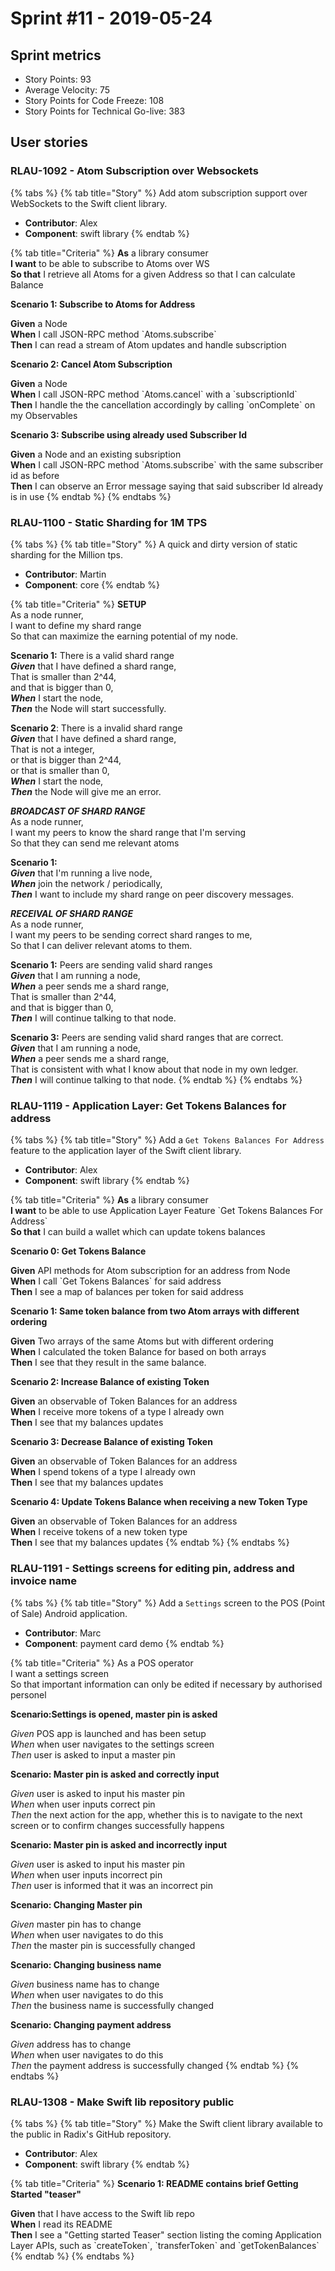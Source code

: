 # Sprint \#11 - 2019-05-24

## Sprint metrics

* Story Points: 93
* Average Velocity: 75
* Story Points for Code Freeze: 108
* Story Points for Technical Go-live: 383

## User stories

### RLAU-1092 - Atom Subscription over Websockets

{% tabs %}
{% tab title="Story" %}
Add atom subscription support over WebSockets to the Swift client library.

* **Contributor**: Alex
* **Component**: swift library
{% endtab %}

{% tab title="Criteria" %}
**As** a library consumer  
 **I want** to be able to subscribe to Atoms over WS  
 **So that** I retrieve all Atoms for a given Address so that I can calculate Balance

**Scenario 1: Subscribe to Atoms for Address**

**Given** a Node  
 **When** I call JSON-RPC method \`Atoms.subscribe\`  
 **Then** I can read a stream of Atom updates and handle subscription

**Scenario 2: Cancel Atom Subscription**

**Given** a Node  
 **When** I call JSON-RPC method \`Atoms.cancel\` with a \`subscriptionId\`  
 **Then** I handle the the cancellation accordingly by calling \`onComplete\` on my Observables

**Scenario 3: Subscribe using already used Subscriber Id**

**Given** a Node and an existing subsription  
 **When** I call JSON-RPC method \`Atoms.subscribe\` with the same subscriber id as before  
 **Then** I can observe an Error message saying that said subscriber Id already is in use
{% endtab %}
{% endtabs %}

### RLAU-1100 - Static Sharding for 1M TPS

{% tabs %}
{% tab title="Story" %}
A quick and dirty version of static sharding for the Million tps.

* **Contributor**: Martin
* **Component**: core
{% endtab %}

{% tab title="Criteria" %}
**SETUP**  
 As a node runner,  
 I want to define my shard range  
 So that can maximize the earning potential of my node.

**Scenario 1:** There is a valid shard range  
 _**Given**_ ‌that I have defined a shard range,  
 That is smaller than 2^44,  
 and that is bigger than 0,  
 _**When**_ ‌I start the node,  
 _**Then**_ ‌the Node will start successfully.

**Scenario 2**: There is a invalid shard range  
 _**Given**_ ‌that I have defined a shard range,  
 That is not a integer,  
 or that is bigger than 2^44,  
 or that is smaller than 0,  
 _**When**_ ‌I start the node,  
 _**Then**_ ‌the Node will give me an error.

_**BROADCAST OF SHARD RANGE**_  
 As a node runner,  
 I want my peers to know the shard range that I'm serving  
 So that they can send me relevant atoms

**Scenario 1:**  
 _**Given**_ ‌that I'm running a live node,  
 _**When**_ ‌join the network / periodically,  
 _**Then**_ ‌I want to include my shard range on peer discovery messages.

_**RECEIVAL OF SHARD RANGE**_  
 As a node runner,  
 I want my peers to be sending correct shard ranges to me,  
 So that I can deliver relevant atoms to them.

**Scenario 1:** Peers are sending valid shard ranges  
 _**Given**_ ‌that I am running a node,  
 _**When**_ ‌a peer sends me a shard range,  
 That is smaller than 2^44,  
 and that is bigger than 0,  
 _**Then**_ ‌I will continue talking to that node.

**Scenario 3:** Peers are sending valid shard ranges that are correct.  
 _**Given**_ ‌that I am running a node,  
 _**When**_ ‌a peer sends me a shard range,  
 That is consistent with what I know about that node in my own ledger.  
 _**Then**_ ‌I will continue talking to that node.
{% endtab %}
{% endtabs %}

### RLAU-1119 - Application Layer: Get Tokens Balances for address

{% tabs %}
{% tab title="Story" %}
Add a `Get Tokens Balances For Address` feature to the application layer of the Swift client library.

* **Contributor**: Alex
* **Component**: swift library
{% endtab %}

{% tab title="Criteria" %}
**As** a library consumer  
 **I want** to be able to use Application Layer Feature \`Get Tokens Balances For Address\`  
 **So that** I can build a wallet which can update tokens balances

**Scenario 0: Get Tokens Balance**

**Given** API methods for Atom subscription for an address from Node  
 **When** I call \`Get Tokens Balances\` for said address  
 **Then** I see a map of balances per token for said address

**Scenario 1: Same token balance from two Atom arrays with different ordering**

**Given** Two arrays of the same Atoms but with different ordering  
 **When** I calculated the token Balance for based on both arrays  
 **Then** I see that they result in the same balance.

**Scenario 2: Increase Balance of existing Token**

**Given** an observable of Token Balances for an address  
 **When** I receive more tokens of a type I already own  
 **Then** I see that my balances updates

**Scenario 3: Decrease Balance of existing Token**

**Given** an observable of Token Balances for an address  
 **When** I spend tokens of a type I already own  
 **Then** I see that my balances updates

**Scenario 4: Update Tokens Balance when receiving a new Token Type**

**Given** an observable of Token Balances for an address  
 **When** I receive tokens of a new token type  
 **Then** I see that my balances updates
{% endtab %}
{% endtabs %}

### RLAU-1191 - Settings screens for editing pin, address and invoice name

{% tabs %}
{% tab title="Story" %}
Add a `Settings` screen to the POS \(Point of Sale\) Android application.

* **Contributor**: Marc
* **Component**: payment card demo
{% endtab %}

{% tab title="Criteria" %}
As a POS operator  
 I want a settings screen  
 So that important information can only be edited if necessary by authorised personel

**Scenario:Settings is opened, master pin is asked**

_Given_ POS app is launched and has been setup  
 _When_ when user navigates to the settings screen  
 _Then_ user is asked to input a master pin

**Scenario: Master pin is asked and correctly input**

_Given_ user is asked to input his master pin  
 _When_ when user inputs correct pin  
 _Then_ the next action for the app, whether this is to navigate to the next screen or to confirm changes successfully happens

**Scenario: Master pin is asked and incorrectly input**

_Given_ user is asked to input his master pin  
 _When_ when user inputs incorrect pin  
 _Then_ user is informed that it was an incorrect pin

**Scenario: Changing Master pin**

_Given_ master pin has to change  
 _When_ when user navigates to do this  
 _Then_ the master pin is successfully changed

**Scenario: Changing business name**

_Given_ business name has to change  
 _When_ when user navigates to do this  
 _Then_ the business name is successfully changed

**Scenario: Changing payment address**

_Given_ address has to change  
 _When_ when user navigates to do this  
 _Then_ the payment address is successfully changed
{% endtab %}
{% endtabs %}

### RLAU-1308 - Make Swift lib repository public

{% tabs %}
{% tab title="Story" %}
Make the Swift client library available to the public in Radix's GitHub repository.

* **Contributor**: Alex
* **Component**: swift library
{% endtab %}

{% tab title="Criteria" %}
**Scenario 1: README contains brief Getting Started "teaser"**

**Given** that I have access to the Swift lib repo  
 **When** I read its README  
 **Then** I see a "Getting started Teaser" section listing the coming Application Layer APIs, such as \`createToken\`, \`transferToken\` and \`getTokenBalances\`
{% endtab %}
{% endtabs %}


